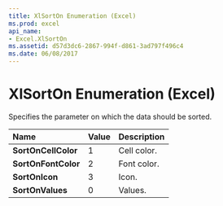 ```yaml
---
title: XlSortOn Enumeration (Excel)
ms.prod: excel
api_name:
- Excel.XlSortOn
ms.assetid: d57d3dc6-2867-994f-d861-3ad797f496c4
ms.date: 06/08/2017
---
```



# XlSortOn Enumeration (Excel)

Specifies the parameter on which the data should be sorted.



|Name|Value|Description|
|:-----|:-----|:-----|
| **SortOnCellColor**|1|Cell color.|
| **SortOnFontColor**|2|Font color.|
| **SortOnIcon**|3|Icon.|
| **SortOnValues**|0|Values.|

